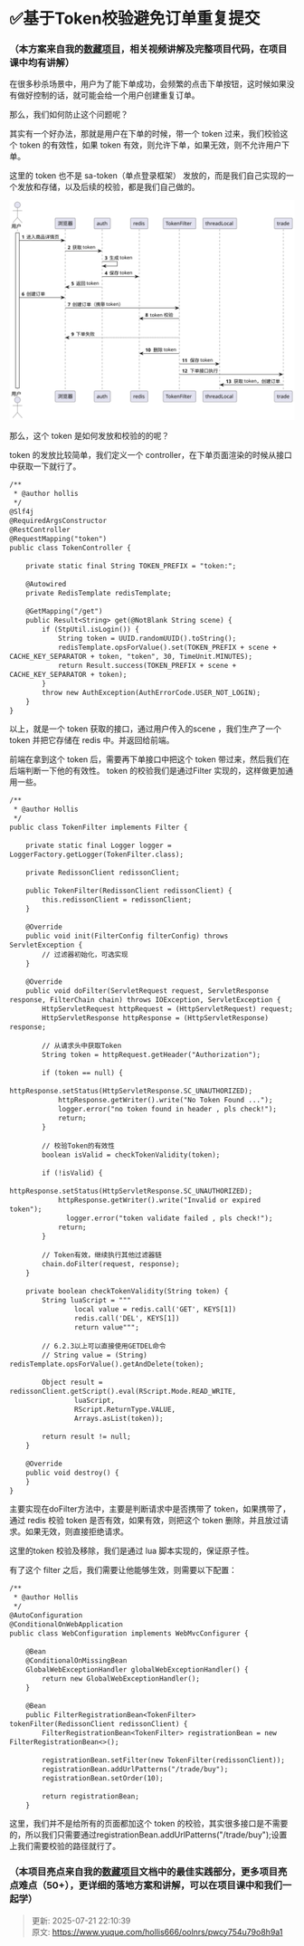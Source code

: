 # ✅基于Token校验避免订单重复提交

### （本方案来自我的[数藏项目](https://www.yuque.com/hollis666/oolnrs/dgolk0cckpb94sia)，相关视频讲解及完整项目代码，在项目课中均有讲解）


在很多秒杀场景中，用户为了能下单成功，会频繁的点击下单按钮，这时候如果没有做好控制的话，就可能会给一个用户创建重复订单。



那么，我们如何防止这个问题呢？



其实有一个好办法，那就是用户在下单的时候，带一个 token 过来，我们校验这个 token 的有效性，如果 token 有效，则允许下单，如果无效，则不允许用户下单。



这里的 token 也不是 sa-token（单点登录框架） 发放的，而是我们自己实现的一个发放和存储，以及后续的校验，都是我们自己做的。



![af4611b18cd246a9f169355fa74f22ee.svg](./img/257XXfwx_RPka__L/af4611b18cd246a9f169355fa74f22ee-660349.svg)

那么，这个 token 是如何发放和校验的的呢？



token 的发放比较简单，我们定义一个 controller，在下单页面渲染的时候从接口中获取一下就行了。



```plain
/**
 * @author hollis
 */
@Slf4j
@RequiredArgsConstructor
@RestController
@RequestMapping("token")
public class TokenController {

    private static final String TOKEN_PREFIX = "token:";

    @Autowired
    private RedisTemplate redisTemplate;

    @GetMapping("/get")
    public Result<String> get(@NotBlank String scene) {
        if (StpUtil.isLogin()) {
            String token = UUID.randomUUID().toString();
            redisTemplate.opsForValue().set(TOKEN_PREFIX + scene + CACHE_KEY_SEPARATOR + token, "token", 30, TimeUnit.MINUTES);
            return Result.success(TOKEN_PREFIX + scene + CACHE_KEY_SEPARATOR + token);
        }
        throw new AuthException(AuthErrorCode.USER_NOT_LOGIN);
    }
}
```

以上，就是一个 token 获取的接口，通过用户传入的scene ，我们生产了一个 token 并把它存储在 redis 中。并返回给前端。



前端在拿到这个 token 后，需要再下单接口中把这个 token 带过来，然后我们在后端判断一下他的有效性。 token 的校验我们是通过Filter 实现的，这样做更加通用一些。



```plain
/**
 * @author Hollis
 */
public class TokenFilter implements Filter {

    private static final Logger logger = LoggerFactory.getLogger(TokenFilter.class);

    private RedissonClient redissonClient;

    public TokenFilter(RedissonClient redissonClient) {
        this.redissonClient = redissonClient;
    }

    @Override
    public void init(FilterConfig filterConfig) throws ServletException {
        // 过滤器初始化，可选实现
    }

    @Override
    public void doFilter(ServletRequest request, ServletResponse response, FilterChain chain) throws IOException, ServletException {
        HttpServletRequest httpRequest = (HttpServletRequest) request;
        HttpServletResponse httpResponse = (HttpServletResponse) response;

        // 从请求头中获取Token
        String token = httpRequest.getHeader("Authorization");

        if (token == null) {
            httpResponse.setStatus(HttpServletResponse.SC_UNAUTHORIZED);
            httpResponse.getWriter().write("No Token Found ...");
            logger.error("no token found in header , pls check!");
            return;
        }

        // 校验Token的有效性
        boolean isValid = checkTokenValidity(token);

        if (!isValid) {
            httpResponse.setStatus(HttpServletResponse.SC_UNAUTHORIZED);
            httpResponse.getWriter().write("Invalid or expired token");
              logger.error("token validate failed , pls check!");
            return;
        }

        // Token有效，继续执行其他过滤器链
        chain.doFilter(request, response);
    }

    private boolean checkTokenValidity(String token) {
        String luaScript = """
                local value = redis.call('GET', KEYS[1])
                redis.call('DEL', KEYS[1])
                return value""";

        // 6.2.3以上可以直接使用GETDEL命令
        // String value = (String) redisTemplate.opsForValue().getAndDelete(token);

        Object result = redissonClient.getScript().eval(RScript.Mode.READ_WRITE,
                luaScript,
                RScript.ReturnType.VALUE,
                Arrays.asList(token));

        return result != null;
    }

    @Override
    public void destroy() {
    }
}
```

主要实现在doFilter方法中，主要是判断请求中是否携带了 token，如果携带了，通过 redis 校验 token 是否有效，如果有效，则把这个 token 删除，并且放过请求。如果无效，则直接拒绝请求。



这里的token 校验及移除，我们是通过 lua 脚本实现的，保证原子性。



有了这个 filter 之后，我们需要让他能够生效，则需要以下配置：

```plain
/**
 * @author Hollis
 */
@AutoConfiguration
@ConditionalOnWebApplication
public class WebConfiguration implements WebMvcConfigurer {

    @Bean
    @ConditionalOnMissingBean
    GlobalWebExceptionHandler globalWebExceptionHandler() {
        return new GlobalWebExceptionHandler();
    }
    
    @Bean
    public FilterRegistrationBean<TokenFilter> tokenFilter(RedissonClient redissonClient) {
        FilterRegistrationBean<TokenFilter> registrationBean = new FilterRegistrationBean<>();

        registrationBean.setFilter(new TokenFilter(redissonClient));
        registrationBean.addUrlPatterns("/trade/buy");
        registrationBean.setOrder(10);

        return registrationBean;
    }
```

这里，我们并不是给所有的页面都加这个 token 的校验，其实很多接口是不需要的，所以我们只需要通过registrationBean.addUrlPatterns("/trade/buy");设置上我们需要校验的路径就行了。



### （本项目亮点来自我的[数藏项目](https://www.yuque.com/hollis666/oolnrs/dgolk0cckpb94sia)文档中的最佳实践部分，更多项目亮点难点（50+），更详细的落地方案和讲解，可以在项目课中和我们一起学）


> 更新: 2025-07-21 22:10:39  
> 原文: <https://www.yuque.com/hollis666/oolnrs/pwcy754u79o8h9a1>
